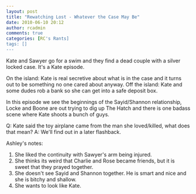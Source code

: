 ```yaml
---
layout: post
title: "Rewatching Lost - Whatever the Case May Be"
date: 2010-06-10 20:12
author: rcadmin
comments: true
categories: [RC's Rants]
tags: []
---
```

Kate and Sawyer go for a swim and they find a dead couple with a silver locked case. It's a Kate episode.

On the island: Kate is real secretive about what is in the case and it turns out to be something no one cared about anyway. 
Off the island: Kate and some dudes rob a bank so she can get into a safe deposit box. 

In this episode we see the beginnings of the Sayid/Shannon relationship, Locke and Boone are out trying to dig up The Hatch and there is one badass scene where Kate shoots a bunch of guys. 

Q: Kate said the toy airplane came from the man she loved/killed, what does that mean?
A: We'll find out in a later flashback.

Ashley's notes:
1. She liked the continuity with Sawyer's arm being injured.
2. She thinks its weird that Charlie and Rose became friends, but it is sweet that they prayed together.
3. She doesn't see Sayid and Shannon together. He is smart and nice and she is bitchy and shallow.
4. She wants to look like Kate. 


